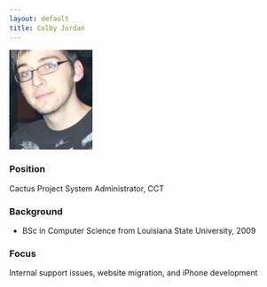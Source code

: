 ```yaml
---
layout: default
title: Colby Jordan
---
```

<img src="cjordan-photo.png" alt="Colby Jordan" class="float-right" width="150" />

### Position

Cactus Project System Administrator, CCT

### Background

-   BSc in Computer Science from Louisiana State University, 2009

### Focus

Internal support issues, website migration, and iPhone development
